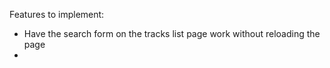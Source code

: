 Features to implement:
- Have the search form on the tracks list page work without reloading the page
- 